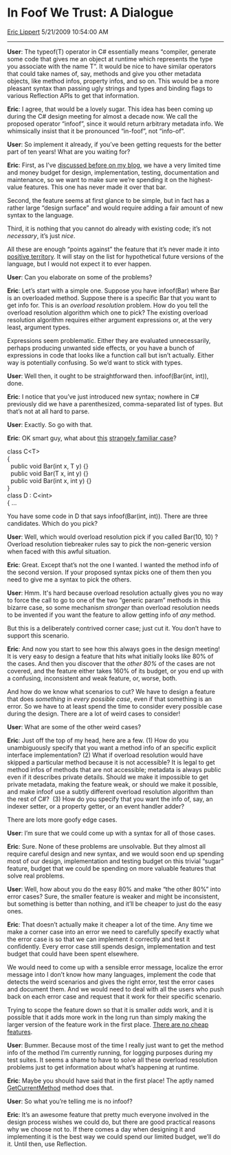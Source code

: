 <div id="page">

# In Foof We Trust: A Dialogue

[Eric Lippert](https://social.msdn.microsoft.com/profile/Eric%20Lippert) 5/21/2009 10:54:00 AM

-----

<div id="content">

<div class="mine">

**User**: The <span class="code">typeof(T)</span> operator in C\# essentially means “compiler, generate some code that gives me an object at runtime which represents the type you associate with the name T”. It would be nice to have similar operators that could take names of, say, methods and give you other metadata objects, like method infos, property infos, and so on. This would be a more pleasant syntax than passing ugly strings and types and binding flags to various Reflection APIs to get that information.

**Eric**: I agree, that would be a lovely sugar. This idea has been coming up during the C\# design meeting for almost a decade now. We call the proposed operator “<span class="code">infoof</span>”, since it would return arbitrary metadata info. We whimsically insist that it be pronounced “in-foof”, not “info-of”.

**User**: So implement it already, if you’ve been getting requests for the better part of ten years\! What are you waiting for?

**Eric**: First, as I’ve [discussed before on my blog](http://blogs.msdn.com/ericlippert/archive/2008/10/08/the-future-of-c-part-one.aspx), we have a very limited time and money budget for design, implementation, testing, documentation and maintenance, so we want to make sure we’re spending it on the highest-value features. This one has never made it over that bar.

Second, the feature seems at first glance to be simple, but in fact has a rather large “design surface” and would require adding a fair amount of new syntax to the language.

Third, it is nothing that you cannot do already with existing code; it’s not *necessary*, it’s just *nice*.

All these are enough “points against” the feature that it’s never made it into [positive territory](http://blogs.msdn.com/ericgu/archive/2004/01/12/57985.aspx). It will stay on the list for hypothetical future versions of the language, but I would not expect it to ever happen.

**User**: Can you elaborate on some of the problems?

**Eric**: Let’s start with a simple one. Suppose you have <span class="code">infoof(Bar)</span> where Bar is an overloaded method. Suppose there is a specific Bar that you want to get info for. This is an *overload resolution* problem. How do you tell the overload resolution algorithm which one to pick? The existing overload resolution algorithm requires either argument expressions or, at the very least, argument types.

Expressions seem problematic. Either they are evaluated unnecessarily, perhaps producing unwanted side effects, or you have a bunch of expressions in code that looks like a function call but isn’t actually. Either way is potentially confusing. So we’d want to stick with types.

**User**: Well then, it ought to be straightforward then. <span class="code">infoof(Bar(int, int))</span>, done.

**Eric**: I notice that you’ve just introduced new syntax; nowhere in C\# previously did we have a parenthesized, comma-separated list of types. But that’s not at all hard to parse.

**User**: Exactly. So go with that.

**Eric**: OK smart guy, what about [this](http://blogs.msdn.com/ericlippert/archive/2006/04/05/569085.aspx) [strangely familiar case](http://blogs.gotdotnet.com/ericlippert/archive/2006/04/06/odious-ambiguous-overloads-part-two.aspx)?

<span class="code"> </span>

class C\<T\>  
{  
  public void Bar(int x, T y) {}  
  public void Bar(T x, int y) {}  
  public void Bar(int x, int y) {}  
}  
class D : C\<int\>  
{ …  

You have some code in D that says <span class="code">infoof(Bar(int, int))</span>. There are three candidates. Which do you pick?

**User**: Well, which would overload resolution pick if you called <span class="code">Bar(10, 10)</span> ? Overload resolution tiebreaker rules say to pick the non-generic version when faced with this awful situation.

**Eric**: Great. Except that’s not the one I wanted. I wanted the method info of the second version. If your proposed syntax picks one of them then you need to give me a syntax to pick the others.

**User**: Hmm. It's hard because overload resolution actually gives you no way to force the call to go to one of the two “generic param” methods in this bizarre case, so some mechanism *stronger* than overload resolution needs to be invented if you want the feature to allow getting info of *any* method.

But this is a deliberately contrived corner case; just cut it. You don’t have to support this scenario.

**Eric**: And now you start to see how this always goes in the design meeting\! It is very easy to design a feature that hits what initially looks like 80% of the cases. And then you discover that the *other 80%* of the cases are not covered, and the feature either takes 160% of its budget, or you end up with a confusing, inconsistent and weak feature, or, worse, both.

And how do we know what scenarios to cut? We have to design a feature that does *something* in *every possible case*, even if that something is an error. So we have to at least spend the time to consider every possible case during the design. There are a lot of weird cases to consider\!

**User**: What are some of the other weird cases?

**Eric**: Just off the top of my head, here are a few. (1) How do you unambiguously specify that you want a method info of an specific explicit interface implementation? (2) What if overload resolution would have skipped a particular method because it is not accessible? It is legal to get method infos of methods that are not accessible; metadata is always public even if it describes private details. Should we make it impossible to get private metadata, making the feature weak, or should we make it possible, and make infoof use a subtly different overload resolution algorithm than the rest of C\#?  (3) How do you specify that you want the info of, say, an indexer setter, or a property getter, or an event handler adder?

There are lots more goofy edge cases.

**User**: I’m sure that we could come up with a syntax for all of those cases.

**Eric**: Sure. None of these problems are unsolvable. But they almost all require careful design and new syntax, and we would soon end up spending most of our design, implementation and testing budget on this trivial “sugar” feature, budget that we could be spending on more valuable features that solve real problems.

**User**: Well, how about you do the easy 80% and make “the other 80%” into error cases? Sure, the smaller feature is weaker and might be inconsistent, but something is better than nothing, and it’ll be cheaper to just do the easy ones.

**Eric**: That doesn’t actually make it cheaper a lot of the time. Any time we make a corner case into an error we need to carefully specify exactly what the error case is so that we can implement it correctly and test it confidently. Every error case still spends design, implementation and test budget that could have been spent elsewhere.

We would need to come up with a sensible error message, localize the error message into I don’t know how many languages, implement the code that detects the weird scenarios and gives the right error, test the error cases and document them. And we would need to deal with all the users who push back on each error case and request that it work for their specific scenario.

Trying to scope the feature down so that it is smaller *adds* work, and it is possible that it adds more work in the long run than simply making the larger version of the feature work in the first place. [There are no cheap features](http://blogs.msdn.com/ericlippert/archive/2003/10/28/53298.aspx).

**User**: Bummer. Because most of the time I really just want to get the method info of the method I’m currently running, for logging purposes during my test suites. It seems a shame to have to solve all these overload resolution problems just to get information about what’s happening at runtime.

**Eric**: Maybe you should have said that in the first place\! The aptly named [GetCurrentMethod](http://msdn.microsoft.com/en-us/library/system.reflection.methodbase.getcurrentmethod.aspx) method does that.

**User**: So what you’re telling me is no infoof?

**Eric**: It’s an awesome feature that pretty much everyone involved in the design process wishes we could do, but there are good practical reasons why we choose not to. If there comes a day when designing it and implementing it is the best way we could spend our limited budget, we’ll do it. Until then, use Reflection.

</div>

</div>

</div>

